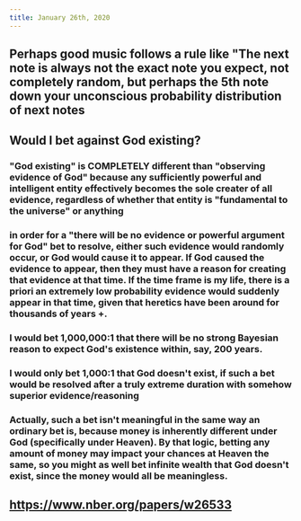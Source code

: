 ```yaml
---
title: January 26th, 2020
---
```


## Perhaps good music follows a rule like "The next note is always not the exact note you expect, not completely random, but perhaps the 5th note down your unconscious probability distribution of next notes

## Would I bet against God existing?
### "God existing" is COMPLETELY different than "observing evidence of God" because any sufficiently powerful and intelligent entity effectively becomes the sole creater of all evidence, regardless of whether that entity is "fundamental to the universe" or anything

### in order for a "there will be no evidence or powerful argument for God" bet to resolve, either such evidence would randomly occur, or God would cause it to appear. If God caused the evidence to appear, then they must have a reason for creating that evidence at that time. If the time frame is my life, there is a priori an extremely low probability evidence would suddenly appear in that time, given that heretics have been around for thousands of years +.

### I would bet 1,000,000:1 that there will be no strong Bayesian reason to expect God's existence within, say, 200 years.

### I would only bet 1,000:1 that God doesn't exist, if such a bet would be resolved after a truly extreme duration with somehow superior evidence/reasoning

### Actually, such a bet isn't meaningful in the same way an ordinary bet is, because money is inherently different under God (specifically under Heaven). By that logic, betting any amount of money may impact your chances at Heaven the same, so you might as well bet infinite wealth that God doesn't exist, since the money would all be meaningless.

## https://www.nber.org/papers/w26533
